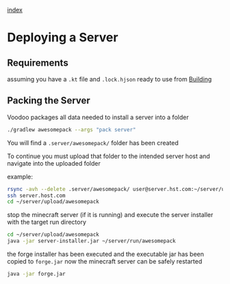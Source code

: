 [index](../../)

# Deploying a Server

## Requirements

assuming you have a `.kt` file and `.lock.hjson` ready to use from
[Building](../building)

## Packing the Server

Voodoo packages all data needed to install a server into a folder

```bash
./gradlew awesomepack --args "pack server"
```

You will find a `.server/awesomepack/` folder has been created

To continue you must upload that folder to the intended server host
and navigate into the uploaded folder

example:
```bash
rsync -avh --delete .server/awesomepack/ user@server.hst.com:~/server/upload/awesomepack
ssh server.host.com
cd ~/server/upload/awesomepack
```

stop the minecraft server (if it is running)
and execute the server installer with the target run directory

```bash
cd ~/server/upload/awesomepack
java -jar server-installer.jar ~/server/run/awesomepack
```

the forge installer has been executed and the executable jar has been copied to `forge.jar`
now the minecraft server can be safely restarted

```bash
java -jar forge.jar
```